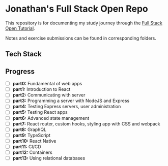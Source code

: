# Jonathan's Full Stack Open Repo
This repository is for documenting my study journey through the [Full Stack Open Tutorial](https://fullstackopen.com/en/).

Notes and exercise submissions can be found in corresponding folders.

## Tech Stack

## Progress

- [ ] **part0:** Fundamental of web apps
- [ ] **part1:** Introduction to React
- [ ] **part2:** Communicating with server
- [ ] **part3:** Programming a server with NodeJS and Express
- [ ] **part4:** Testing Express servers, user administration
- [ ] **part5:** Testing React apps
- [ ] **part6:** Advanced state management
- [ ] **part7:** React router, custom hooks, styling app with CSS and webpack
- [ ] **part8:** GraphQL
- [ ] **part9:** TypeScript
- [ ] **part10:** React Native
- [ ] **part11:** CI/CD
- [ ] **part12:** Containers
- [ ] **part13:** Using relational databases